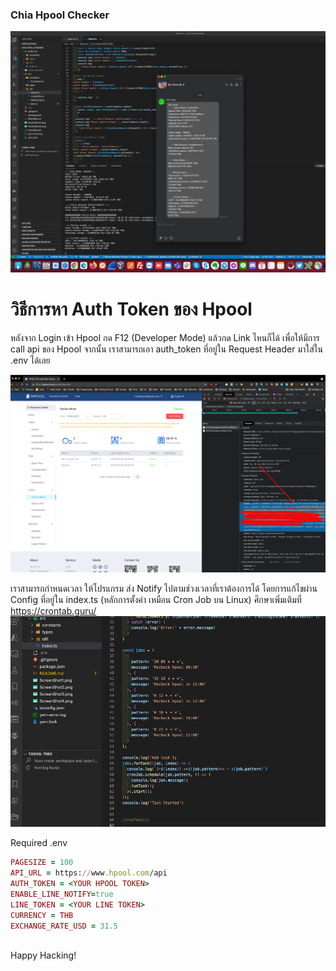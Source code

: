 ### Chia Hpool Checker

![Hpool Checker](https://raw.githubusercontent.com/X-c0d3/chia-pool-checker/main/ScreenShot3.png)

# วิธีการหา Auth Token ของ Hpool

หลังจาก Login เข้า Hpool กด F12 (Developer Mode) แล้วกด Link ไหนก็ได้
เพื่อให้มีการ call api ของ Hpool
จากนั้น เราสามารถเอา auth_token ที่อยู่ใน Request Header มาใส่ใน .env ได้เลย

![วิธีเอา Token จาก Hpool](https://raw.githubusercontent.com/X-c0d3/chia-pool-checker/main/ScreenShot4.png)

เราสามารถกำหนดเวลา ให้โปรแกรม ส่ง Notify ไปตามช่วงเวลาที่เราต้องการได้
โดยการแก้ไขผ่าน Config ที่อยู่ใน index.ts (หลักการตั้งค่า เหมือน Cron Job บน Linux)
ศึกษาเพิ่มเติมที่ https://crontab.guru/
![schedule](https://raw.githubusercontent.com/X-c0d3/chia-pool-checker/main/ScreenShot5.png)

Required .env

```ruby
PAGESIZE = 100
API_URL = https://www.hpool.com/api
AUTH_TOKEN = <YOUR HPOOL TOKEN>
ENABLE_LINE_NOTIFY=true
LINE_TOKEN = <YOUR LINE TOKEN>
CURRENCY = THB
EXCHANGE_RATE_USD = 31.5
```

<br />
Happy Hacking!
